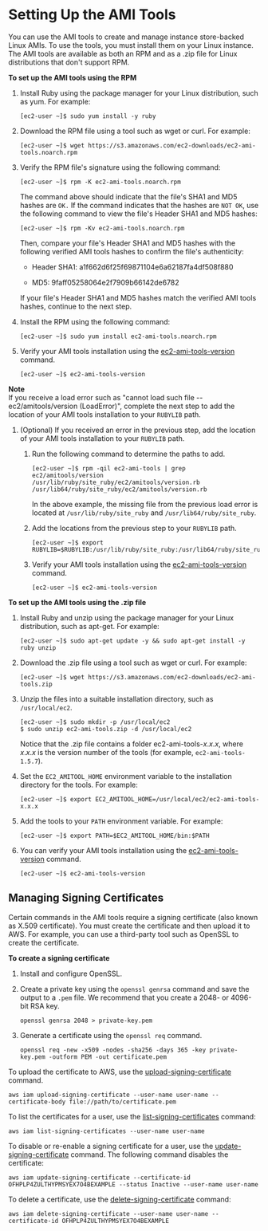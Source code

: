 # Setting Up the AMI Tools<a name="set-up-ami-tools"></a>

You can use the AMI tools to create and manage instance store\-backed Linux AMIs\. To use the tools, you must install them on your Linux instance\. The AMI tools are available as both an RPM and as a \.zip file for Linux distributions that don't support RPM\.

**To set up the AMI tools using the RPM**

1. Install Ruby using the package manager for your Linux distribution, such as yum\. For example:

   ```
   [ec2-user ~]$ sudo yum install -y ruby
   ```

1. Download the RPM file using a tool such as wget or curl\. For example:

   ```
   [ec2-user ~]$ wget https://s3.amazonaws.com/ec2-downloads/ec2-ami-tools.noarch.rpm
   ```

1. Verify the RPM file's signature using the following command:

   ```
   [ec2-user ~]$ rpm -K ec2-ami-tools.noarch.rpm
   ```

   The command above should indicate that the file's SHA1 and MD5 hashes are `OK.` If the command indicates that the hashes are `NOT OK`, use the following command to view the file's Header SHA1 and MD5 hashes:

   ```
   [ec2-user ~]$ rpm -Kv ec2-ami-tools.noarch.rpm
   ```

   Then, compare your file's Header SHA1 and MD5 hashes with the following verified AMI tools hashes to confirm the file's authenticity:

   + Header SHA1: a1f662d6f25f69871104e6a62187fa4df508f880

   + MD5: 9faff05258064e2f7909b66142de6782

   If your file's Header SHA1 and MD5 hashes match the verified AMI tools hashes, continue to the next step\.

1. Install the RPM using the following command:

   ```
   [ec2-user ~]$ sudo yum install ec2-ami-tools.noarch.rpm
   ```

1. Verify your AMI tools installation using the [ec2\-ami\-tools\-version](ami-tools-commands.md#ami-tools-version) command\.

   ```
   [ec2-user ~]$ ec2-ami-tools-version
   ```
**Note**  
If you receive a load error such as "cannot load such file \-\- ec2/amitools/version \(LoadError\)", complete the next step to add the location of your AMI tools installation to your `RUBYLIB` path\.

1. \(Optional\) If you received an error in the previous step, add the location of your AMI tools installation to your `RUBYLIB` path\.

   1. Run the following command to determine the paths to add\.

      ```
      [ec2-user ~]$ rpm -qil ec2-ami-tools | grep ec2/amitools/version
      /usr/lib/ruby/site_ruby/ec2/amitools/version.rb
      /usr/lib64/ruby/site_ruby/ec2/amitools/version.rb
      ```

      In the above example, the missing file from the previous load error is located at `/usr/lib/ruby/site_ruby` and `/usr/lib64/ruby/site_ruby`\.

   1. Add the locations from the previous step to your `RUBYLIB` path\.

      ```
      [ec2-user ~]$ export RUBYLIB=$RUBYLIB:/usr/lib/ruby/site_ruby:/usr/lib64/ruby/site_ruby
      ```

   1. Verify your AMI tools installation using the [ec2\-ami\-tools\-version](ami-tools-commands.md#ami-tools-version) command\.

      ```
      [ec2-user ~]$ ec2-ami-tools-version
      ```

**To set up the AMI tools using the \.zip file**

1. Install Ruby and unzip using the package manager for your Linux distribution, such as apt\-get\. For example:

   ```
   [ec2-user ~]$ sudo apt-get update -y && sudo apt-get install -y ruby unzip
   ```

1. Download the \.zip file using a tool such as wget or curl\. For example:

   ```
   [ec2-user ~]$ wget https://s3.amazonaws.com/ec2-downloads/ec2-ami-tools.zip
   ```

1. Unzip the files into a suitable installation directory, such as `/usr/local/ec2`\.

   ```
   [ec2-user ~]$ sudo mkdir -p /usr/local/ec2
   $ sudo unzip ec2-ami-tools.zip -d /usr/local/ec2
   ```

   Notice that the \.zip file contains a folder ec2\-ami\-tools\-*x*\.*x*\.*x*, where *x*\.*x*\.*x* is the version number of the tools \(for example, `ec2-ami-tools-1.5.7`\)\.

1. Set the `EC2_AMITOOL_HOME` environment variable to the installation directory for the tools\. For example:

   ```
   [ec2-user ~]$ export EC2_AMITOOL_HOME=/usr/local/ec2/ec2-ami-tools-x.x.x
   ```

1. Add the tools to your `PATH` environment variable\. For example:

   ```
   [ec2-user ~]$ export PATH=$EC2_AMITOOL_HOME/bin:$PATH
   ```

1. You can verify your AMI tools installation using the [ec2\-ami\-tools\-version](ami-tools-commands.md#ami-tools-version) command\.

   ```
   [ec2-user ~]$ ec2-ami-tools-version
   ```

## Managing Signing Certificates<a name="ami-tools-managing-certs"></a>

Certain commands in the AMI tools require a signing certificate \(also known as X\.509 certificate\)\. You must create the certificate and then upload it to AWS\. For example, you can use a third\-party tool such as OpenSSL to create the certificate\.

**To create a signing certificate**

1. Install and configure OpenSSL\.

1. Create a private key using the `openssl genrsa` command and save the output to a `.pem` file\. We recommend that you create a 2048\- or 4096\-bit RSA key\.

   ```
   openssl genrsa 2048 > private-key.pem
   ```

1. Generate a certificate using the `openssl req` command\.

   ```
   openssl req -new -x509 -nodes -sha256 -days 365 -key private-key.pem -outform PEM -out certificate.pem
   ```

To upload the certificate to AWS, use the [upload\-signing\-certificate](http://docs.aws.amazon.com/cli/latest/reference/iam/upload-signing-certificate.html) command\.

```
aws iam upload-signing-certificate --user-name user-name --certificate-body file://path/to/certificate.pem
```

To list the certificates for a user, use the [list\-signing\-certificates](http://docs.aws.amazon.com/cli/latest/reference/iam/list-signing-certificates.html) command:

```
aws iam list-signing-certificates --user-name user-name
```

To disable or re\-enable a signing certificate for a user, use the [update\-signing\-certificate](http://docs.aws.amazon.com/cli/latest/reference/iam/update-signing-certificate.html) command\. The following command disables the certificate:

```
aws iam update-signing-certificate --certificate-id OFHPLP4ZULTHYPMSYEX7O4BEXAMPLE --status Inactive --user-name user-name
```

To delete a certificate, use the [delete\-signing\-certificate](http://docs.aws.amazon.com/cli/latest/reference/iam/delete-signing-certificate.html) command:

```
aws iam delete-signing-certificate --user-name user-name --certificate-id OFHPLP4ZULTHYPMSYEX7O4BEXAMPLE
```